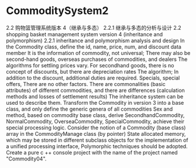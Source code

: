 # CommoditySystem2
2.2 购物篮管理系统版本 4（继承与多态）
2.2.1 继承与多态的分析与设计
2.2 shopping basket management system version 4 (inheritance and polymorphism)
2.2.1 inheritance and polymorphism analysis and design
In the Commodity class, define the id, name, price, num, and discount data member
It is the information of commodity, not universal;
There may also be second-hand goods, overseas purchases of commodities, and dealers
The algorithms for settling prices vary.
For secondhand goods, there is no concept of discounts, but there are depreciation rates
The algorithm;
In addition to the discount, additional duties are required.
Specials, special offers,
There are no other factors.
There are commonalities (basic attributes) of different commodities, and there are differences (calculation methods and losses of settlement results)
The inheritance system can be used to describe them.
Transform the Commodity in version 3 into a base class, and only define the generic genera of all commodities
Sex and method, based on commodity base class, derive SecondhandCommodity, NormalCommodity,
OverseaCommodity, SpecialCommodity, achieve their special processing logic.
Consider the notion of a Commodity (base class) array in the CommodityManage class (by pointer)
State allocated memory, which may be stored in different subclass objects for the implementation of a unified processing interface,
Polymorphic techniques should be adopted.
Create a pure c ++ console project with the name of the project named "Commodity04".
